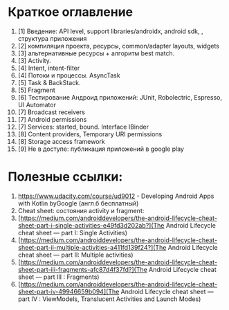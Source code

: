 # Краткое оглавление
1. [1] Введение: API level, support libraries/androidx, android sdk, , структура приложения
2. [2] компиляция проекта, ресурсы, common/adapter layouts, widgets
3. [3] альтернативные ресурсы + алгоритм best match.
3. [3] Activity.
4. [4] Intent, intent-filter
4. [4] Потоки и процессы. AsyncTask
5. [5] Task & BackStack.
5. [5] Fragment
6. [6] Тестирование Андроид приложений: JUnit, Robolectric, Espresso, UI Automator
7. [7] Broadcast receivers
7. [7] Android permissions
7. [7] Services: started, bound. Interface IBinder
8. [8] Content providers, Temporary URI permissions
8. [8] Storage access framework
9. [9] Не в доступе: публикация приложений в google play

# Полезные ссылки:
1. https://www.udacity.com/course/ud9012 - Developing Android Apps with Kotlin byGoogle (англ.б бесплатный)
1. Cheat sheet: состояния activity и fragment:
  1. [https://medium.com/androiddevelopers/the-android-lifecycle-cheat-sheet-part-i-single-activities-e49fd3d202ab?](The Android Lifecycle cheat sheet — part I: Single Activities)
  1. [https://medium.com/androiddevelopers/the-android-lifecycle-cheat-sheet-part-ii-multiple-activities-a411fd139f24?](The Android Lifecycle cheat sheet — part II: Multiple activities)
  1. [https://medium.com/androiddevelopers/the-android-lifecycle-cheat-sheet-part-iii-fragments-afc87d4f37fd?](The Android Lifecycle cheat sheet — part III : Fragments)
  1. [https://medium.com/androiddevelopers/the-android-lifecycle-cheat-sheet-part-iv-49946659b094](The Android Lifecycle cheat sheet — part IV : ViewModels, Translucent Activities and Launch Modes)
